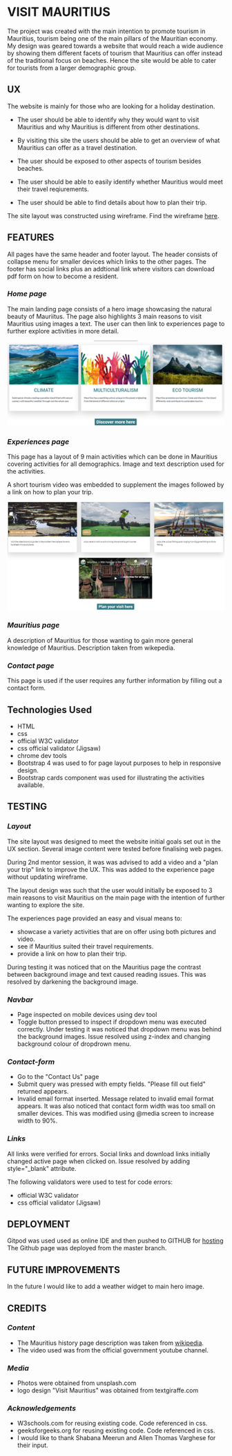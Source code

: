 # **VISIT MAURITIUS**

The project was created with the main intention to promote tourism in Mauritius, 
tourism being one of the main pillars of the Mauritian economy. My design was geared towards a website
that would reach a wide audience by showing them different facets of tourism that Mauritius can offer instead 
of the traditional focus on beaches. Hence the site would be able to cater for tourists from a larger demographic 
group.


## UX

The website is mainly for those who are looking for a holiday destination.
* The user should be able to identify why they would want to visit Mauritius and why Mauritius is different from other
destinations.
* By visiting this site the users should be able to get an overview of what Mauritius can offer as a travel destination.

* The user should be exposed to other aspects of tourism besides beaches.

* The user should be able to easily identify whether Mauritius would meet their travel reqiurements.

* The user should be able to find details about how to plan their trip.

The site layout was constructed using wireframe. Find the wireframe [here](assets/doc/wireframe.pdf).

## FEATURES

All pages have the same header and footer layout. The header consists of collapse menu 
for smaller devices which links to the other pages.
The footer has social links plus an addtional link where visitors can download pdf form
on how to become a resident.

### *Home page*

The main landing page consists of a hero image showcasing the natural beauty of Mauriitus.
The page also highlights 3 main reasons to visit Mauritius using images a text. The user can then link to 
experiences page to further explore activities in more detail.

![Image of reasons](assets/doc/mainpage.jpg)

### *Experiences page*

This page has a layout of 9 main activities which can be done in Mauritius covering activities 
for all demographics. Image and text description used for the activities.

A short tourism video was embedded to supplement the images followed by a link on how to plan your trip.

![Image of reasons](assets/doc/experience-page.jpg)


### *Mauritius page*

A description of Mauritius for those wanting to gain more general knowledge of Mauritius. Description 
taken from wikepedia.

### *Contact page*

This page is used if the user requires any further information by filling out a contact form.

## Technologies Used

* HTML 
* css 
* official W3C validator
* css official validator (Jigsaw)
* chrome dev tools
* Bootstrap 4 was used to for page layout purposes to help in responsive design. 
* Bootstrap cards component was used for illustrating the activities available.

## TESTING

### *Layout*

The site layout was designed to meet the website initial goals set out in the UX section. Several image content were tested before finalising web pages. 

During 2nd  mentor session, it was was advised to add a video and a "plan your trip" link to improve the UX. 
This was added to the experience page without updating wireframe.

The layout design was such that the user would initially be exposed to 3 main reasons to visit Mauritius on the main page with the intention 
of further wanting to explore the site.

The experiences page provided an easy and visual means to:
* showcase a variety activities that are on offer using both pictures and video.
* see if Mauritius suited their travel requirements.
* provide a link on how to plan their trip.

During testing it was noticed that on the Mauritius page the contrast between background image and text caused reading issues.
This was resolved by darkening the background image. 

### *Navbar*
- Page inspected on mobile devices using dev tool
- Toggle button pressed to inspect if dropdown menu was executed correctly.
Under testing it was noticed that dropdown menu was behind the background images. Issue resolved using z-index and changing background colour
of dropdrown menu.

### *Contact-form*
- Go to the "Contact Us" page
- Submit query was pressed with empty fields. "Please fill out field" returned appears.
- Invalid email format inserted. Message related to invalid email format appears.
It was also noticed that contact form width was too small on smaller devices. This was modified using 
@media screen to increase width to 90%.

### *Links*
All links were verified for errors.
Social links and download links initially changed active page when clicked on. Issue resolved by adding style="_blank" attribute.

The following validators were used to test for code errors:
* official W3C validator
* css official validator (Jigsaw)

## DEPLOYMENT

Gitpod was used used as online IDE and then pushed to GITHUB for [hosting](https://zahur76.github.io/MilestoneProject1/)
The Github page was deployed from the master branch.

## FUTURE IMPROVEMENTS

In the future I would like to add a weather widget to main hero image.

## CREDITS

### *Content*

* The Mauritius history page description was taken from [wikipedia](https://en.wikipedia.org/wiki/Mauritius).
* The video used was from the official government youtube channel.

### *Media*
*	Photos were obtained from unsplash.com
*   logo design "Visit Mauritius" was obtained from textgiraffe.com

### *Acknowledgements*
* W3schools.com for reusing existing code. Code referenced in css.
* geeksforgeeks.org for reusing existing code. Code referenced in css.
* I would like to thank Shabana Meerun and Allen Thomas Varghese for their input.
